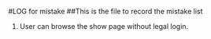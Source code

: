 #LOG for mistake
##This is the file to record the mistake list

1. User can browse the show page without legal login.
